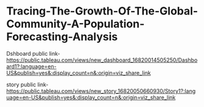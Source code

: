# Tracing-The-Growth-Of-The-Global-Community-A-Population-Forecasting-Analysis


Dshboard public link-https://public.tableau.com/views/new_dashboard_16820014505250/Dashboard1?:language=en-US&publish=yes&:display_count=n&:origin=viz_share_link


story public link-https://public.tableau.com/views/new_story_16820050660930/Story1?:language=en-US&publish=yes&:display_count=n&:origin=viz_share_link
